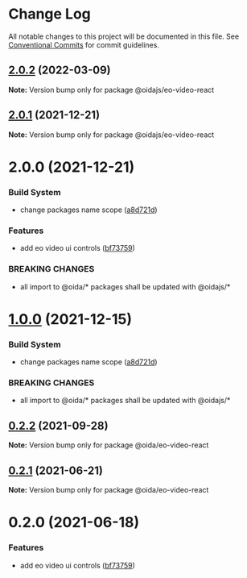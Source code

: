 # Change Log

All notable changes to this project will be documented in this file.
See [Conventional Commits](https://conventionalcommits.org) for commit guidelines.

## [2.0.2](https://gitlab.dev.eoss-cloud.it/frontend/oida/compare/@oidajs/eo-video-react@2.0.1...@oidajs/eo-video-react@2.0.2) (2022-03-09)

**Note:** Version bump only for package @oidajs/eo-video-react





## [2.0.1](https://gitlab.dev.eoss-cloud.it/frontend/oida/compare/@oidajs/eo-video-react@2.0.0...@oidajs/eo-video-react@2.0.1) (2021-12-21)

**Note:** Version bump only for package @oidajs/eo-video-react






# 2.0.0 (2021-12-21)


### Build System

* change packages name scope ([a8d721d](https://gitlab.dev.eoss-cloud.it/frontend/oida/commit/a8d721db395a8a9f9c52808c5318c392096cc2a3))


### Features

* add eo video ui controls ([bf73759](https://gitlab.dev.eoss-cloud.it/frontend/oida/commit/bf73759716b156b152e3b09aa97fedfe1effe082))


### BREAKING CHANGES

* all import to @oida/\* packages shall be updated with @oidajs/\*





# [1.0.0](https://gitlab.dev.eoss-cloud.it/frontend/oida/compare/@oida/eo-video-react@0.2.2...@oidajs/eo-video-react@1.0.0) (2021-12-15)


### Build System

* change packages name scope ([a8d721d](https://gitlab.dev.eoss-cloud.it/frontend/oida/commit/a8d721db395a8a9f9c52808c5318c392096cc2a3))


### BREAKING CHANGES

* all import to @oida/\* packages shall be updated with @oidajs/\*





## [0.2.2](https://gitlab.dev.eoss-cloud.it/frontend/oida/compare/@oida/eo-video-react@0.2.1...@oida/eo-video-react@0.2.2) (2021-09-28)

**Note:** Version bump only for package @oida/eo-video-react





## [0.2.1](https://gitlab.dev.eoss-cloud.it/frontend/oida/compare/@oida/eo-video-react@0.2.0...@oida/eo-video-react@0.2.1) (2021-06-21)

**Note:** Version bump only for package @oida/eo-video-react





# 0.2.0 (2021-06-18)


### Features

* add eo video ui controls ([bf73759](https://gitlab.dev.eoss-cloud.it/frontend/oida/commit/bf73759716b156b152e3b09aa97fedfe1effe082))
